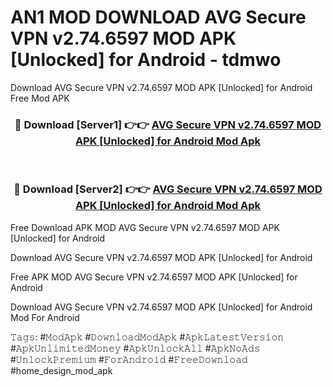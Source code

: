 # AN1 MOD DOWNLOAD AVG Secure VPN v2.74.6597 MOD APK [Unlocked] for Android - tdmwo
Download AVG Secure VPN v2.74.6597 MOD APK [Unlocked] for Android Free Mod APK

<div align="center">
<h3>🔴 Download [Server1] 👉👉 <a href="https://apk-comot.site?title=AVG_Secure_VPN_v2.74.6597_MOD_APK_[Unlocked]_for_Android">AVG Secure VPN v2.74.6597 MOD APK [Unlocked] for Android Mod Apk</a></h3><br>

<h3>🔴 Download [Server2] 👉👉 <a href="https://apk-comot.site?title=AVG_Secure_VPN_v2.74.6597_MOD_APK_[Unlocked]_for_Android">AVG Secure VPN v2.74.6597 MOD APK [Unlocked] for Android Mod Apk</a></h3>
</div>


Free Download APK MOD AVG Secure VPN v2.74.6597 MOD APK [Unlocked] for Android

Download AVG Secure VPN v2.74.6597 MOD APK [Unlocked] for Android 

Free APK MOD AVG Secure VPN v2.74.6597 MOD APK [Unlocked] for Android 

Download AVG Secure VPN v2.74.6597 MOD APK [Unlocked] for Android Mod For Android

𝚃𝚊𝚐𝚜: #𝙼𝚘𝚍𝙰𝚙𝚔 #𝙳𝚘𝚠𝚗𝚕𝚘𝚊𝚍𝙼𝚘𝚍𝙰𝚙𝚔 #𝙰𝚙𝚔𝙻𝚊𝚝𝚎𝚜𝚝𝚅𝚎𝚛𝚜𝚒𝚘𝚗 #𝙰𝚙𝚔𝚄𝚗𝚕𝚒𝚖𝚒𝚝𝚎𝚍𝙼𝚘𝚗𝚎𝚢 #𝙰𝚙𝚔𝚄𝚗𝚕𝚘𝚌𝚔𝙰𝚕𝚕 #𝙰𝚙𝚔𝙽𝚘𝙰𝚍𝚜 #𝚄𝚗𝚕𝚘𝚌𝚔𝙿𝚛𝚎𝚖𝚒𝚞𝚖 #𝙵𝚘𝚛𝙰𝚗𝚍𝚛𝚘𝚒𝚍 #𝙵𝚛𝚎𝚎𝙳𝚘𝚠𝚗𝚕𝚘𝚊𝚍 #home_design_mod_apk